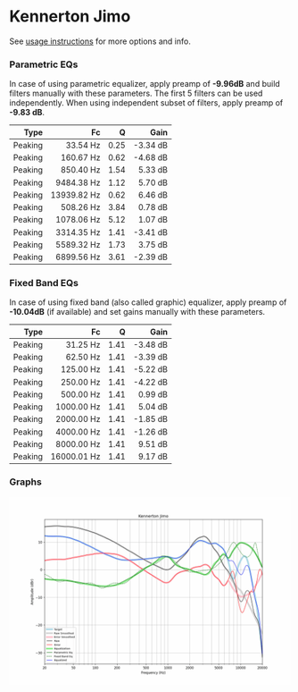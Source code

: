 # Kennerton Jimo
See [usage instructions](https://github.com/jaakkopasanen/AutoEq#usage) for more options and info.

### Parametric EQs
In case of using parametric equalizer, apply preamp of **-9.96dB** and build filters manually
with these parameters. The first 5 filters can be used independently.
When using independent subset of filters, apply preamp of **-9.83 dB**.

| Type    | Fc          |    Q | Gain     |
|--------:|------------:|-----:|---------:|
| Peaking | 33.54 Hz    | 0.25 | -3.34 dB |
| Peaking | 160.67 Hz   | 0.62 | -4.68 dB |
| Peaking | 850.40 Hz   | 1.54 | 5.33 dB  |
| Peaking | 9484.38 Hz  | 1.12 | 5.70 dB  |
| Peaking | 13939.82 Hz | 0.62 | 6.46 dB  |
| Peaking | 508.26 Hz   | 3.84 | 0.78 dB  |
| Peaking | 1078.06 Hz  | 5.12 | 1.07 dB  |
| Peaking | 3314.35 Hz  | 1.41 | -3.41 dB |
| Peaking | 5589.32 Hz  | 1.73 | 3.75 dB  |
| Peaking | 6899.56 Hz  | 3.61 | -2.39 dB |

### Fixed Band EQs
In case of using fixed band (also called graphic) equalizer, apply preamp of **-10.04dB**
(if available) and set gains manually with these parameters.

| Type    | Fc          |    Q | Gain     |
|--------:|------------:|-----:|---------:|
| Peaking | 31.25 Hz    | 1.41 | -3.48 dB |
| Peaking | 62.50 Hz    | 1.41 | -3.39 dB |
| Peaking | 125.00 Hz   | 1.41 | -5.22 dB |
| Peaking | 250.00 Hz   | 1.41 | -4.22 dB |
| Peaking | 500.00 Hz   | 1.41 | 0.99 dB  |
| Peaking | 1000.00 Hz  | 1.41 | 5.04 dB  |
| Peaking | 2000.00 Hz  | 1.41 | -1.85 dB |
| Peaking | 4000.00 Hz  | 1.41 | -1.26 dB |
| Peaking | 8000.00 Hz  | 1.41 | 9.51 dB  |
| Peaking | 16000.01 Hz | 1.41 | 9.17 dB  |

### Graphs
![](./Kennerton%20Jimo.png)